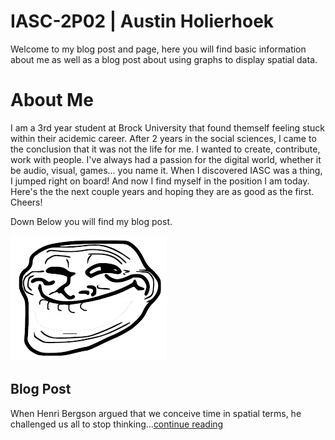 # IASC-2P02 | Austin Holierhoek 

Welcome to my blog post and page, here you will find basic information about me as well as a blog post about using graphs to display spatial data.

# About Me

I am a 3rd year student at Brock University that found themself feeling stuck within their acidemic career. After 2 years in the social sciences, I came to the conclusion that it was not the life for me. I wanted to create, contribute, work with people. I've always had a passion for the digital world, whether it be audio, visual, games... you name it. When I discovered IASC was a thing, I jumped right on board! And now I find myself in the position I am today. Here's the the next couple years and hoping they are as good as the first. Cheers!
 
Down Below you will find my blog post.

![](images/face.png)

## Blog Post 

When Henri Bergson argued that we conceive time in spatial terms, he challenged us all to stop thinking...[continue reading](blog.md)
